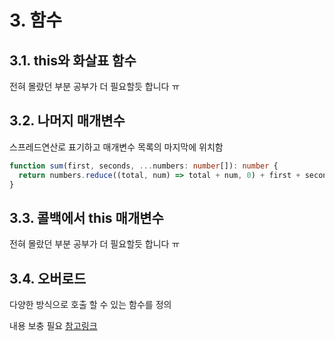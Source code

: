 # 3. 함수

## 3.1. this와 화살표 함수

전혀 몰랐던 부분 공부가 더 필요할듯 합니다 ㅠ

## 3.2. 나머지 매개변수

스프레드연산로 표기하고 매개변수 목록의 마지막에 위치함

```ts
function sum(first, seconds, ...numbers: number[]): number {
  return numbers.reduce((total, num) => total + num, 0) + first + seconds;
}
```

## 3.3. 콜백에서 this 매개변수

전혀 몰랐던 부분 공부가 더 필요할듯 합니다 ㅠ

## 3.4. 오버로드

다양한 방식으로 호출 할 수 있는 함수를 정의

내용 보충 필요 [참고링크](https://www.typescriptlang.org/docs/handbook/2/functions.html#function-overloads)
